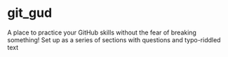 # git_gud
A place to practice your GitHub skills without the fear of breaking something!
Set up as a series of sections with questions and typo-riddled text

